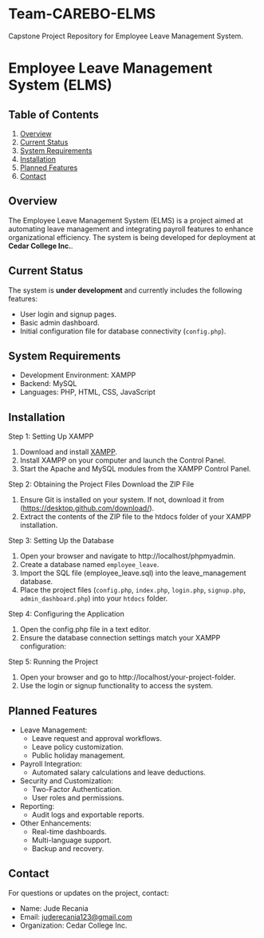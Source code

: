 # Team-CAREBO-ELMS
Capstone Project Repository for Employee Leave Management System.


# Employee Leave Management System (ELMS)

## Table of Contents
1. [Overview](#overview)
2. [Current Status](#current-status)
3. [System Requirements](#system-requirements)
4. [Installation](#installation)
5. [Planned Features](#planned-features)
6. [Contact](#contact)

## Overview
The Employee Leave Management System (ELMS) is a project aimed at automating leave management and integrating payroll features to enhance organizational efficiency. The system is being developed for deployment at **Cedar College Inc.**.

## Current Status
The system is **under development** and currently includes the following features:
- User login and signup pages.
- Basic admin dashboard.
- Initial configuration file for database connectivity (`config.php`).

## System Requirements
- Development Environment: XAMPP
- Backend: MySQL
- Languages: PHP, HTML, CSS, JavaScript

## Installation
Step 1: Setting Up XAMPP
1. Download and install [XAMPP](https://www.apachefriends.org/index.html).
2. Install XAMPP on your computer and launch the Control Panel.
3. Start the Apache and MySQL modules from the XAMPP Control Panel.

Step 2: Obtaining the Project Files
Download the ZIP File
1. Ensure Git is installed on your system. If not, download it from (https://desktop.github.com/download/).
2. Extract the contents of the ZIP file to the htdocs folder of your XAMPP installation.

Step 3: Setting Up the Database
1. Open your browser and navigate to http://localhost/phpmyadmin.
2. Create a database named `employee_leave`.
3. Import the SQL file (employee_leave.sql) into the leave_management database.
4. Place the project files (`config.php`, `index.php`, `login.php`, `signup.php`, `admin_dashboard.php`) into your `htdocs` folder.

Step 4: Configuring the Application
1. Open the config.php file in a text editor.
2. Ensure the database connection settings match your XAMPP configuration:

Step 5: Running the Project
1. Open your browser and go to http://localhost/your-project-folder.
2. Use the login or signup functionality to access the system.

## Planned Features
- Leave Management:
  - Leave request and approval workflows.
  - Leave policy customization.
  - Public holiday management.
- Payroll Integration:
  - Automated salary calculations and leave deductions.
- Security and Customization:
  - Two-Factor Authentication.
  - User roles and permissions.
- Reporting:
  - Audit logs and exportable reports.
- Other Enhancements:
  - Real-time dashboards.
  - Multi-language support.
  - Backup and recovery.

## Contact
For questions or updates on the project, contact:
- Name: Jude Recania
- Email: juderecania123@gmail.com
- Organization: Cedar College Inc.
